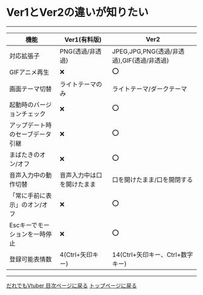 # Ver1とVer2の違いが知りたい
---

| 機能                             | Ver1(有料版)               | Ver2                                        | 
| -------------------------------- | -------------------------- | ------------------------------------------- | 
| 対応拡張子                       | PNG(透過/非透過)           | JPEG,JPG,PNG(透過/非透過),GIF(透過/非透過)  | 
| GIFアニメ再生                    | :x:                        | :o:                                         | 
| 画面テーマ切替                   | ライトテーマのみ           | ライトテーマ/ダークテーマ                   | 
| 起動時のバージョンチェック       | :x:                        | :o:                                         | 
| アップデート時のセーブデータ引継 | :x:                        | :o:                                         | 
| まばたきのオン/オフ              | :x:                        | :o:                                         | 
| 音声入力中の動作切替             | 音声入力中は口を開けたまま | 口を開けたまま/口を開閉する                 | 
| 「常に手前に表示」のオン/オフ    | :x:                        | :o:                                         | 
| Escキーでモーションを一時停止    | :x:                        | :o:                                         | 
| 登録可能表情数                   | 4(Ctrl+矢印キー)           | 14(Ctrl+矢印キー、Ctrl+数字キー)            | 

---
[だれでもVtuber 目次ページに戻る](index_vtuber2.md)
[トップページに戻る](index_top.md#falhong-cha)